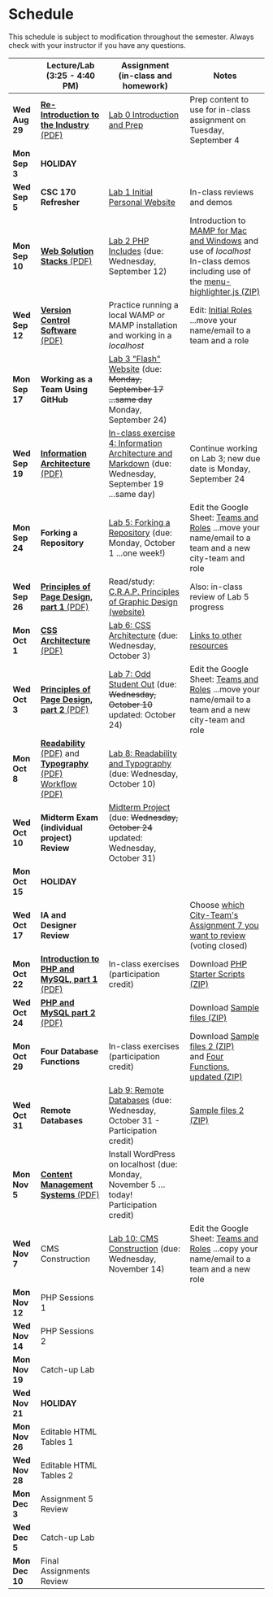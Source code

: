 # Schedule
This schedule is subject to modification throughout the semester. Always check with your instructor if you have any questions.

|                | Lecture/Lab<br>(3:25 - 4:40 PM)                              | Assignment<br>(in-class and homework)                        | Notes                                                        |
| -------------- | ------------------------------------------------------------ | ------------------------------------------------------------ | ------------------------------------------------------------ |
| **Wed Aug 29** | [**Re-Introduction to the Industry** (PDF)](01-reintroduction-to-the-industry/01-introduction-to-the-industry.pdf) | [Lab 0 Introduction and Prep](lab00-introductions-and-prep/instructions.md) | Prep content to use for in-class assignment on Tuesday, September 4 |
| **Mon Sep 3**  | **HOLIDAY**                             |  |                                                              |
| **Wed Sep 5**  | **CSC 170 Refresher** | [Lab 1 Initial Personal Website](lab01-initial-personal-website/instructions.md) | In-class reviews and demos |
| **Mon Sep 10** | [**Web Solution Stacks** (PDF)](03-web-solution-stacks/03-web-solution-stacks.pdf) | [Lab 2 PHP Includes](lab02-php-includes/instructions.md) (due: Wednesday, September 12) | Introduction to [MAMP for Mac and Windows](https://www.mamp.info/en/) and use of *localhost*<br>In-class demos including use of the [menu-highlighter.js (ZIP)](lab02-php-includes/menu-highlighter.js.zip) |
| **Wed Sep 12** | [**Version Control Software** (PDF)](04-version-control-software/04-version-control-software.pdf) | Practice running a local WAMP or MAMP installation and working in a *localhost* | Edit: [Initial Roles](https://docs.google.com/spreadsheets/d/1gXQP-1Rmra6w3PH9GzKOG9Y8-VlKk-DjlCFYFQHo0MM/edit#gid=493379955) ...move your name/email to a team and a role |
| **Mon Sep 17** | **Working as a Team Using GitHub** | [Lab 3 "Flash" Website](lab03-flash-website/instructions.md) (due: <s>Monday, September 17 ...same day</s> Monday, September 24) |                                                              |
| **Wed Sep 19** | [**Information Architecture** (PDF)](05-information-architecture/05-information-architecture.pdf) | [In-class exercise 4: Information Architecture and Markdown](lab04-ia-and-markdown/instructions.md) (due: Wednesday, September 19 ...same day) | Continue working on Lab 3; new due date is Monday, September 24 |
| **Mon Sep 24** | **Forking a Repository** | [Lab 5: Forking a Repository](lab05-forking-a-respository/instructions.md) (due: Monday, October 1 ...one week!) | Edit the Google Sheet: [Teams and Roles](https://docs.google.com/spreadsheets/d/1gXQP-1Rmra6w3PH9GzKOG9Y8-VlKk-DjlCFYFQHo0MM/edit#gid=493379955) ...move your name/email to a team and a new city-team and role |
| **Wed Sep 26** | [**Principles of Page Design, part 1** (PDF)](08-principles-of-page-design1/principles-of-page-design.pdf) | Read/study: [C.R.A.P. Principles of Graphic Design (website)](https://saylordotorg.github.io/text_business-information-systems-design-an-app-for-that/s07-01-c-r-a-p-principles-of-graphic-.html) | Also: in-class review of Lab 5 progress |
| **Mon Oct 1**  | [**CSS Architecture** (PDF)](09-css-architecture/css-architecture.pdf) | [Lab 6: CSS Architecture](lab06-css-architecture/instructions.md) (due: Wednesday, October 3) | [Links to other resources](lab06-css-architecture/links.md) |
| **Wed Oct 3**  | [**Principles of Page Design, part 2** (PDF)](10-principles-of-page-design2/z-patterns-and-f-patterns.pdf) | [Lab 7: Odd Student Out](lab07-odd-student-out/instructions.md) (due: <s>Wednesday, October 10</s> updated: October 24) | Edit the Google Sheet: [Teams and Roles](https://docs.google.com/spreadsheets/d/1gXQP-1Rmra6w3PH9GzKOG9Y8-VlKk-DjlCFYFQHo0MM/edit#gid=493379955) ...move your name/email to a team and a new city-team and role |
| **Mon Oct 8**  | [**Readability** (PDF)](11-readability-typography/readability.pdf) and [**Typography** (PDF)](11-readability-typography/typography.pdf)<br/>[Workflow (PDF)](11-readability-typography/workflow.pdf) | [Lab 8: Readability and Typography](lab08-readability-typography/instructions) (due: Wednesday, October 10) |                                                              |
| **Wed Oct 10** | **Midterm Exam (individual project) Review**                 | [Midterm Project](midterm-project/instructions.md) (due: <s>Wednesday, October 24</s> updated: Wednesday, October 31) |                                                              |
| **Mon Oct 15** | **HOLIDAY**                                                  |                                                              |                                                              |
| **Wed Oct 17** | **IA and Designer Review** |                                                              | Choose [which City-Team's Assignment 7 you want to review](https://goo.gl/forms/Vz0seJYqNfRhlmKH3) (voting closed) |
| **Mon Oct 22** | [**Introduction to PHP and MySQL, part 1** (PDF)](14-introduction-to-php-and-mysql/php-and-mysql.pdf) | In-class exercises (participation credit) | Download [PHP Starter Scripts (ZIP)](14-introduction-to-php-and-mysql/mysql-scripts.zip) |
| **Wed Oct 24** | [**PHP and MySQL part 2** (PDF)](15-php-and-mysql2/html-forms-and-databases.pdf) |  | Download [Sample files (ZIP)](15-php-and-mysql2/samples.zip) |
| **Mon Oct 29** | **Four Database Functions**                         | In-class exercises (participation credit) | Download [Sample files 2 (ZIP)](16-four-db-functions/samples2.zip)<br/>and [Four Functions, updated (ZIP)](16-four-db-functions/four-functions.zip) |
| **Wed Oct 31**  | **Remote Databases** | [Lab 9: Remote Databases](lab09-remote-databases/instructions.md) (due: Wednesday, October 31 -  Participation credit) | [Sample files 2 (ZIP)](lab09-remote-databases/starter-files.zip) |
| **Mon Nov 5**  | [**Content Management Systems** (PDF)](18-content-management-systems/content-management-systems.pdf) | Install WordPress on localhost (due: Monday, November 5 …today! Participation credit) |                                                              |
| **Wed Nov 7**  | CMS Construction                                 | [Lab 10: CMS Construction](lab10-cms-construction/instructions.md) (due: Wednesday, November 14) | Edit the Google Sheet: [Teams and Roles](https://docs.google.com/spreadsheets/d/1gXQP-1Rmra6w3PH9GzKOG9Y8-VlKk-DjlCFYFQHo0MM/edit#gid=493379955) ...copy your name/email to a team and a new role |
| **Mon Nov 12** | PHP Sessions 1                                               |                                                              |                                                              |
| **Wed Nov 14** | PHP Sessions 2                                               |                                                              |                                                              |
| **Mon Nov 19** | Catch-up Lab                                                 |                                                              |                                                              |
| **Wed Nov 21** | **HOLIDAY**                                                  |                                                              |                                                              |
| **Mon Nov 26** | Editable HTML Tables 1                                       |                                                              |                                                              |
| **Wed Nov 28** | Editable HTML Tables 2                                       |                                                              |                                                              |
| **Mon Dec 3**  | Assignment 5 Review                                          |                                                              |                                                              |
| **Wed Dec 5**  | Catch-up Lab                                                 |                                                              |                                                              |
| **Mon Dec 10** | Final Assignments Review                                     |                                                              |                                                              |